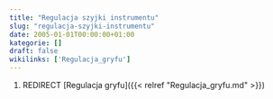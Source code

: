 ```yaml
---
title: "Regulacja szyjki instrumentu"
slug: "regulacja-szyjki-instrumentu"
date: 2005-01-01T00:00:00+01:00
kategorie: []
draft: false
wikilinks: ['Regulacja_gryfu']
---
```

1.  REDIRECT [Regulacja gryfu]({{< relref "Regulacja_gryfu.md" >}})